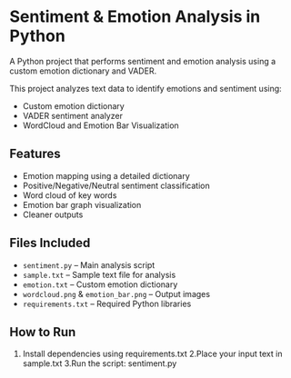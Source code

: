 # Sentiment & Emotion Analysis in Python
A Python project that performs sentiment and emotion analysis using a custom emotion dictionary and VADER.

This project analyzes text data to identify emotions and sentiment using:
- Custom emotion dictionary
- VADER sentiment analyzer
- WordCloud and Emotion Bar Visualization

## Features
- Emotion mapping using a detailed dictionary
- Positive/Negative/Neutral sentiment classification
- Word cloud of key words
- Emotion bar graph visualization
- Cleaner outputs 

## Files Included
- `sentiment.py` – Main analysis script
- `sample.txt` – Sample text file for analysis
- `emotion.txt` – Custom emotion dictionary
- `wordcloud.png` & `emotion_bar.png` – Output images
- `requirements.txt` – Required Python libraries

## How to Run
1. Install dependencies using requirements.txt
2.Place your input text in sample.txt
3.Run the script: sentiment.py
